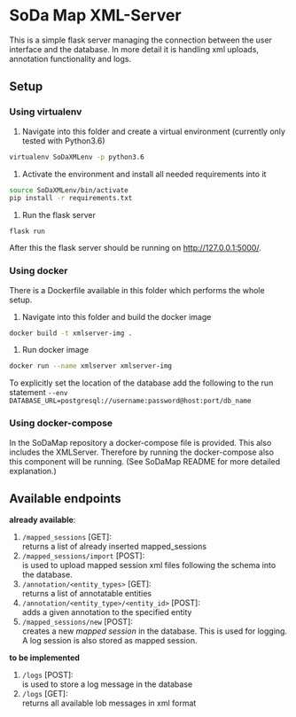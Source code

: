# SoDa Map XML-Server

This is a simple flask server managing the connection between the user interface and the database. In more detail it is
handling xml uploads, annotation functionality and logs.

## Setup

### Using virtualenv

1. Navigate into this folder and create a virtual environment (currently only tested with Python3.6)
```bash
virtualenv SoDaXMLenv -p python3.6
```
1. Activate the environment and install all needed requirements into it
```bash
source SoDaXMLenv/bin/activate
pip install -r requirements.txt
```
1. Run the flask server
```
flask run
```
After this the flask server should be running on http://127.0.0.1:5000/.

### Using docker

There is a Dockerfile available in this folder which performs the whole setup.

1. Navigate into this folder and build the docker image
```bash
docker build -t xmlserver-img .
```
1. Run docker image
```bash
docker run --name xmlserver xmlserver-img
```
To explicitly set the location of the database add the following to the run statement
``--env DATABASE_URL=postgresql://username:password@host:port/db_name``

### Using docker-compose

In the SoDaMap repository a docker-compose file is provided. This also includes the XMLServer. Therefore by running the
docker-compose also this component will be running. (See SoDaMap README for more detailed explanation.)

## Available endpoints

**already available**:

1. ``/mapped_sessions`` [GET]:  
returns a list of already inserted mapped_sessions
1. ``/mapped_sessions/import`` [POST]:  
is used to upload mapped session xml files following the schema into the database.
1. ``/annotation/<entity_types>`` [GET]:  
returns a list of annotatable entities
1. ``/annotation/<entity_type>/<entity_id>`` [POST]:  
adds a given annotation to the specified entity
1. ``/mapped_sessions/new`` [POST]:  
creates a new *mapped session* in the database. This is used for logging. A log session is also stored as mapped session.

**to be implemented**
1. ``/logs`` [POST]:   
is used to store a log message in the database
1. ``/logs`` [GET]:   
returns all available lob messages in xml format
